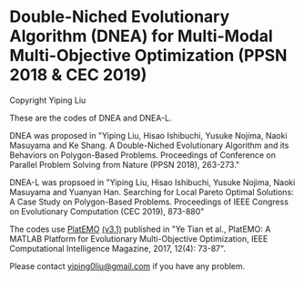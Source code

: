 # Double-Niched Evolutionary Algorithm (DNEA) for Multi-Modal Multi-Objective Optimization (PPSN 2018 &amp; CEC 2019)

Copyright Yiping Liu

These are the codes of DNEA and DNEA-L.

DNEA was proposed in "Yiping Liu, Hisao Ishibuchi, Yusuke Nojima, Naoki Masuyama and Ke Shang. A Double-Niched Evolutionary Algorithm and its Behaviors on Polygon-Based Problems. Proceedings of Conference on Parallel Problem Solving from Nature (PPSN 2018), 263-273."

DNEA-L was propsoed in "Yiping Liu, Hisao Ishibuchi, Yusuke Nojima, Naoki Masuyama and Yuanyan Han. Searching for Local Pareto Optimal Solutions: A Case Study on Polygon-Based Problems. Proceedings of IEEE Congress on Evolutionary Computation (CEC 2019), 873-880"

The codes use [PlatEMO](https://github.com/BIMK/PlatEMO) [(v3.1)](https://github.com/BIMK/PlatEMO/archive/refs/tags/PlatEMO_v3.1.zip) published in "Ye Tian et al., PlatEMO: A MATLAB Platform for Evolutionary Multi-Objective Optimization, IEEE Computational Intelligence Magazine, 2017, 12(4): 73-87".

Please contact yiping0liu@gmail.com if you have any problem.
